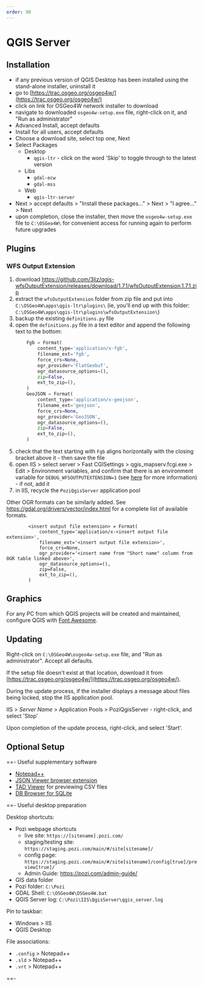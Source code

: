 ```yaml
---
order: 90
---
```


# QGIS Server

## Installation

* if any previous version of QGIS Desktop has been installed using the stand-alone installer, uninstall it
* go to [https://trac.osgeo.org/osgeo4w/](https://trac.osgeo.org/osgeo4w/)
* click on link for OSGeo4W network installer to download
* navigate to downloaded `osgeo4w-setup.exe` file, right-click on it, and "Run as administrator"
* Advanced Install, accept defaults
* Install for all users, accept defaults
* Choose a download site, select top one, Next
* Select Packages
  * Desktop
    * `qgis-ltr` - click on the word 'Skip' to toggle through to the latest version
  * Libs
    * `gdal-ecw`
    * `gdal-mss`
  * Web
    * `qgis-ltr-server`
* Next > accept defaults > "Install these packages..." > Next > "I agree..." > Next
* upon completion, close the installer, then move the `osgeo4w-setup.exe` file to `C:\OSGeo4W\` for convenient access for running again to perform future upgrades

## Plugins

### WFS Output Extension

1. download https://github.com/3liz/qgis-wfsOutputExtension/releases/download/1.7.1/wfsOutputExtension.1.7.1.zip
2. extract the `wfsOutputExtension` folder from zip file and put into `C:\OSGeo4W\apps\qgis-ltr\plugins\` (ie, you'll end up with this folder: `C:\OSGeo4W\apps\qgis-ltr\plugins\wfsOutputExtension\`)
3. backup the existing `definitions.py` file
4. open the `definitions.py` file in a text editor and append the following text to the bottom:
    ```python
        Fgb = Format(
            content_type='application/x-fgb',
            filename_ext='fgb',
            force_crs=None,
            ogr_provider='FlatGeobuf',
            ogr_datasource_options=(),
            zip=False,
            ext_to_zip=(),
        )
        GeoJSON = Format(
            content_type='application/x-geojson',
            filename_ext='geojson',
            force_crs=None,
            ogr_provider='GeoJSON',
            ogr_datasource_options=(),
            zip=False,
            ext_to_zip=(),
        )
    ```
5. check that the text starting with `Fgb` aligns horizontally with the closing bracket above it - then save the file
6. open IIS > select server > Fast CGISettings > qgis_mapserv.fcgi.exe > Edit > Environment variables, and confirm that there is an environment variable for `DEBUG_WFSOUTPUTEXTENSION=1` (see [here](iis.md#configure-environment-variables) for more information) - if not, add it
7. in IIS, recycle the `PoziQgisServer` application pool

Other OGR formats can be similarly added. See https://gdal.org/drivers/vector/index.html for a complete list of available formats.

```
        <insert output file extension> = Format(
            content_type='application/x-<insert output file extension>',
            filename_ext='<insert output file extension>',
            force_crs=None,
            ogr_provider='<insert name from "Short name" column from OGR table linked above>',
            ogr_datasource_options=(),
            zip=False,
            ext_to_zip=(),
        )
```

## Graphics

For any PC from which QGIS projects will be created and maintained, configure QGIS with [Font Awesome](../qgis/setting-up-qgis.md#font-awesome).

## Updating

Right-click on `C:\OSGeo4W\osgeo4w-setup.exe` file, and "Run as administrator". Accept all defaults.

If the setup file doesn't exist at that location, download it from [https://trac.osgeo.org/osgeo4w/](https://trac.osgeo.org/osgeo4w/).

During the update process, if the installer displays a message about files being locked, stop the IIS application pool.

IIS > *Server Name* > Application Pools > PoziQgisServer - right-click, and select 'Stop'

Upon completion of the update process, right-click, and select 'Start'.

## Optional Setup

==- Useful supplementary software

* [Notepad++](https://notepad-plus-plus.org/downloads/)
* [JSON Viewer browser extension](https://chrome.google.com/webstore/detail/json-viewer/gbmdgpbipfallnflgajpaliibnhdgobh/)
* [TAD Viewer](https://www.tadviewer.com/) for previewing CSV files
* [DB Browser for SQLite](https://sqlitebrowser.org/dl/)

==- Useful desktop preparation

Desktop shortcuts:

* Pozi webpage shortcuts
  * live site: `https://[sitename].pozi.com/`
  * staging/testing site: `https://staging.pozi.com/main/#/site[sitename]/`
  * config page: `https://staging.pozi.com/main/#/site[sitename]/config[true]/preview[true]/`
  * Admin Guide: https://pozi.com/admin-guide/
* GIS data folder
* Pozi folder: `C:\Pozi`
* GDAL Shell: `C:\OSGeo4W\OSGeo4W.bat`
* QGIS Server log: `C:\Pozi\IIS\QgisServer\qgis_server.log`

Pin to taskbar:

* Windows > IIS
* QGIS Desktop

File associations:

* `.config` > Notepad++
* `.sld` > Notepad++
* `.vrt` > Notepad++

==-

